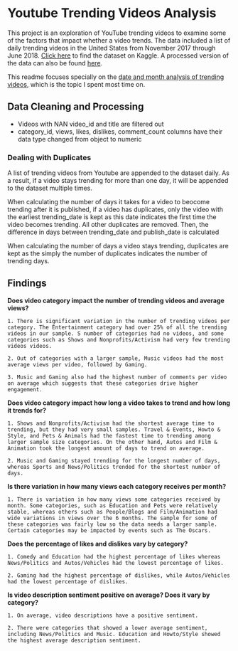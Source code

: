# Youtube Trending Videos Analysis

This project is an exploration of YouTube trending videos to examine some of the factors that impact whether a video trends. The data included a list of daily trending videos in the United States from November 2017 through June 2018. [Click here](https://www.kaggle.com/datasnaek/youtube-new) to find the dataset on Kaggle. A processed version of the data can also be found [here](https://github.com/amstqq/trending_videos_analysis/blob/master/trending_data_csv/popular_videos.csv).

This readme focuses specially on the [date and month analysis of trending videos](https://github.com/amstqq/trending_videos_analysis/blob/master/data_analysis/date_analysis.ipynb), which is the topic I spent most time on.

## Data Cleaning and Processing
- Videos with NAN video_id and title are filtered out
- category_id, views, likes, dislikes, comment_count columns have their data type changed from object to numeric

### Dealing with Duplicates

A list of trending videos from Youtube are appended to the dataset daily. As a result, if a video stays trending for more than one day, it will be appended to the dataset multiple times.

When calculating the number of days it takes for a video to beocome trending after it is published, if a video has duplicates, only the video with the earliest trending_date is kept as this date indicates the first time the video becomes trending. All other duplicates are removed. Then, the difference in days  between trending_date and publish_date is calculated

When calculating the number of days a video stays trending, duplicates are kept as the simply the number of duplicates indicates the number of trending days.

## Findings ##

**Does video category impact the number of trending videos and average views?**

    1. There is significant variation in the number of trending videos per category. The Entertainment category had over 25% of all the trending videos in our sample. S number of categories had no videos, and some categories such as Shows and Nonprofits/Activism had very few trending videos videos.

    2. Out of categories with a larger sample, Music videos had the most average views per video, followed by Gaming.

    3. Music and Gaming also had the highest number of comments per video on average which suggests that these categories drive higher engagement.

**Does video category impact how long a video takes to trend and how long it trends for?**

    1. Shows and Nonprofits/Activism had the shortest average time to trending, but they had very small samples. Travel & Events, Howto & Style, and Pets & Animals had the fastest time to trending among larger sample size categories. On the other hand, Autos and Film & Animation took the longest amount of days to trend on average.

    2. Music and Gaming stayed trending for the longest number of days, whereas Sports and News/Politics trended for the shortest number of days.

**Is there variation in how many views each category receives per month?**

    1. There is variation in how many views some categories received by month. Some categories, such as Education and Pets were relatively stable, whereas others such as People/Blogs and Film/Animation had wide variations in views over the 6 months. The sample for some of these categories was fairly low so the data needs a larger sample. Certain categories may be impacted by events such as The Oscars.

**Does the percentage of likes and dislikes vary by category?**

    1. Comedy and Education had the highest percentage of likes whereas News/Politics and Autos/Vehicles had the lowest percentage of likes.

    2. Gaming had the highest percentage of dislikes, while Autos/Vehicles had the lowest percentage of dislikes.

**Is video description sentiment positive on average? Does it vary by category?**

    1. On average, video descriptions have a positive sentiment.

    2. There were categories that showed a lower average sentiment, including News/Politics and Music. Education and Howto/Style showed the highest average description sentiment.

